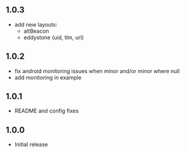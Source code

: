 ## 1.0.3
  - add new layouts:
    - altBeacon
    - eddystone (uid, tlm, url)

## 1.0.2
  - fix android monitoring issues when minor and/or minor where null
  - add monitoring in example

## 1.0.1
  - README and config fixes

## 1.0.0
  - Initial release
